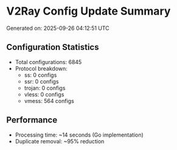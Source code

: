 # V2Ray Config Update Summary
Generated on: 2025-09-26 04:12:51 UTC

## Configuration Statistics
- Total configurations: 6845
- Protocol breakdown:
  - ss: 0 configs
  - ssr: 0 configs
  - trojan: 0 configs
  - vless: 0 configs
  - vmess: 564 configs

## Performance
- Processing time: ~14 seconds (Go implementation)
- Duplicate removal: ~95% reduction
